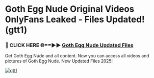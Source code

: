 # Goth Egg Nude Original Videos 0nlyFans Leaked - Files Updated! (gtt1)

<h3>🔴 CLICK HERE 🌐==►► <a href="https://tinyurl.com/yrmya6cz" rel="nofollow">Goth Egg Nude Updated Files</a></h3>

Get Goth Egg Nude and all content. Now you can access all videos and pictures of Goth Egg Nude. New Updated Files 2025!

[![gtt1](https://i.imgur.com/FMdXYCs.gif)](https://tinyurl.com/yrmya6cz)
